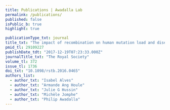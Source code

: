 ```yaml
---
title: Publications | Awadalla Lab
permalink: /publications/
published: false
isPublic_b: true
highlight: true

publicationType_txt: journal
title_txt: "The impact of recombination on human mutation load and disease."
pmid_tl: 29109227
publishDate_tdt: "2017-12-19T07:23:33.000Z"
journalTitle_txt: "The Royal Society"
volume_tl: 372
issue_tl: 1736
doi_txt: "10.1098/rstb.2016.0465"
authors_list: 
  - author_txt: "Isabel Alves"
  - author_txt: "Armande Ang Houle"
  - author_txt: "Julie G Hussin"
  - author_txt: "Michèle Jomphe"
  - author_txt: "Philip Awadalla"
---
```

